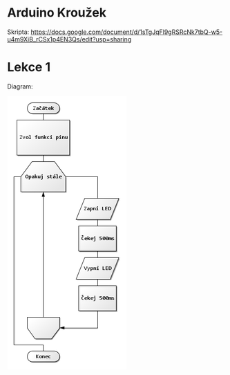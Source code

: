 # Arduino Kroužek
Skripta: https://docs.google.com/document/d/1sTgJqFl9gRSRcNk7tbQ-w5-u4m9XiB_rCSx1p4EN3Qs/edit?usp=sharing

# Lekce 1
Diagram:

![alt text](https://github.com/JustABenda/arduino_krouzek/blob/main/Lekce%201/blinking_led.png)
